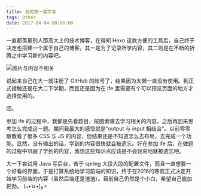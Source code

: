 ```yaml
---
title: 我的第一篇文章
tags: Other
date: 2017-04-04 00:00:00
---
```


一直都羡慕别人那高大上的技术博客，在得知 Hexo 这款方便的工具后，自己终于决定也搭建一个属于自己的博客。其一是为了记录所学内容，其二则是在不断的折腾之中学习新的内容吧。

![图片与内容不相关](/images/cat-1.png)

<!-- more -->

说起来自己在大一就注册了 GitHub 的账号了，结果因为太懒一直没有使用。到正式接触还是在大二下学期，而且还是因为在 ife 里需要有个可以预览页面的地方才选择使用的。

囧。

参加 ife 的过程中，我都是先看题目，按图索骥去学习相关的内容，之后再回来思考怎么完成这一题。期间我最大的感悟就是“output 与 input 相结合”。以前零零散散看了很多 CSS 与 JS 的内容，但结果还是不知道怎么去布局，去完成一个功能。显然，没有输出的话，学到的内容很快就会被遗忘。好在参加 ife 后，在做题的过程中巩固了学到的内容，我想这些知识点应该是不会轻易地就被遗忘吧。

大一下尝试用 Java 写后台，苦于 spring 大段大段的配置文件，而且一直想要一个好看的界面，于是打算系统地学习前端的知识，终于在2016的寒假正式决定开始学习前端的内容（虽然后端还是渣渣）。目前自己仍然是个小白，希望自己能加把劲。 (๑•̀ㅂ•́)و✧